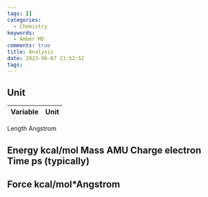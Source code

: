 ```yaml
---
tags: []
categories:
  - Chemistry
keywords:
  - Amber MD
comments: true
title: Analysis
date: 2023-06-07 21:52:52
tags:
---
```



## Unit


|Variable | Unit |
|----|----|
Length Angstrom

Energy kcal/mol
Mass AMU
Charge electron
Time ps (typically)
---------
Force kcal/mol*Angstrom
-------------

